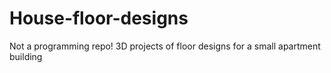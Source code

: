 # House-floor-designs
Not a programming repo! 3D projects of floor designs for a small apartment building
